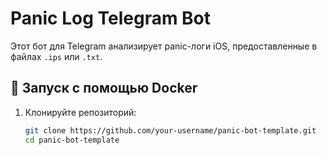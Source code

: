 # Panic Log Telegram Bot

Этот бот для Telegram анализирует panic-логи iOS, предоставленные в файлах `.ips` или `.txt`.

## 🚀 Запуск с помощью Docker

1. Клонируйте репозиторий:

   ```bash
   git clone https://github.com/your-username/panic-bot-template.git
   cd panic-bot-template

